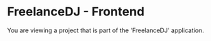 # FreelanceDJ - Frontend

You are viewing a project that is part of the 'FreelanceDJ' application. 

